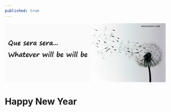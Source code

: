 ```yaml
---
published: true
---
```

![14247-que-sera-sera.jpg](_posts/14247-que-sera-sera.jpg)

# Happy New Year
